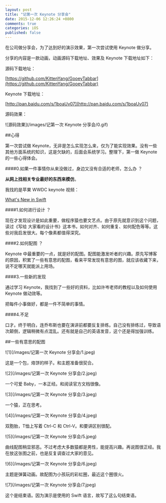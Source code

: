 ```yaml
---
layout: post
title: "记第一次 Keynote 分享会"
date: 2015-12-06 12:26:24 +0800
comments: true
categories: iOS
published: false
---
```


在公司做分享会，为了达到好的演示效果，第一次尝试使用 Keynote 做分享。

分享的内容是一款动画，动画源码下载地址、效果及 Keynote 下载地址如下：

源码下载地址：  

[https://github.com/KittenYang/GooeyTabbar](https://github.com/KittenYang/GooeyTabbar) 

Keynote 下载地址：

[http://pan.baidu.com/s/1boaUv07](http://pan.baidu.com/s/1boaUv07)  

源码效果：  

![源码效果](/images/记第一次 Keynote 分享会/0.gif)  


##心得

第一次尝试做 Keynote，无非是怎么实现怎么来，仅为了能实现效果。没有一些其他方面系统的知识，这是欠缺的，后面会系统学习。整理下，第一做 Keynote 的一些心得体会。  

####0.如果一件事情你从来没做过，身边又没有合适的老师，怎么办 ？  

 **从网上找相关专业最好的东西来模仿**。

 我找的是苹果 WWDC keynote 视频：  
 
 [What's New in Swift](https://developer.apple.com/videos/play/wwdc2015-106/)    
 
####1.如何进行设计 ？  
 
  现在才发现设计是如此重要，做程序猿也要文艺点。由于原先就意识到这个问题，读过《写给  大家看的设计书》这本书，如何对齐、如何重复、如何配色等等。这些对我启发很大。每个像素都值得深究。  
  
####2.如何配图 ？

   Keynote 中最重要的一点，就是好的配图。配图能激发听者的兴趣。原先写博客的原因，积累了一些有意思的配图，看来平常发现有意思的图，就应该收藏下来，说不定哪天就能派上用场。  
   
####3.一些新的发现

   通过学习 Keynote，我找到了一些好的资料，比如许岑老师的教程以及如何使用 Keynote 做动效等。    
   
   把每件小事做好，都是一件不简单的事情。  

####4.不足

   口才。终于明白，连乔布斯也要在演讲前都要反复排练。自己没有排练过，导致语次颠倒，逻辑稍微有点混乱。还有就是自己的英语发音，这个还是得加强训练。  

##一些有意思的配图

![1](/images/记第一次 Keynote 分享会/1.jpeg)  

这是一个包，烙饼的样子。和主题准备很契合。

![2](/images/记第一次 Keynote 分享会/2.jpeg)  

一个可爱 Baby，一本正经。和阅读官方文档很像。

![3](/images/记第一次 Keynote 分享会/3.jpeg)  

一个猿，正在思考。

![4](/images/记第一次 Keynote 分享会/4.jpeg)  

双胞胎，T恤上写着 Ctrl-C 和 Ctrl-V。和要讲区别很配。


![5](/images/记第一次 Keynote 分享会/5.jpeg)  

曲线配图稍显邪恶。不过考虑大多数猿都是男性，能提高兴趣。再说图很正经。我在放这张图之前，也是反复调查过大家的意见。


![6](/images/记第一次 Keynote 分享会/6.jpeg)  

主题是弹簧动画。故配图为小孩玩的彩虹圈，最近这个圈很火。  

![7](/images/记第一次 Keynote 分享会/7.jpeg)  


这个是结束语。因为演示是使用的 Swift 语言，故写了这么句结束语。  
